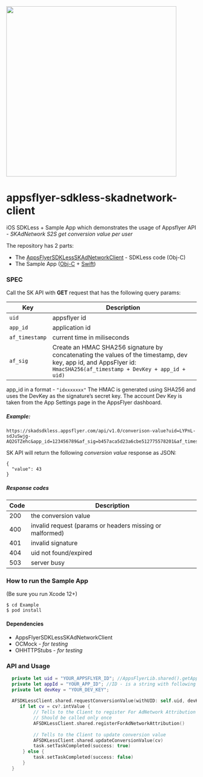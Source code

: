 

<img src="https://www.appsflyer.com/wp-content/uploads/2016/11/logo-1.svg"  width="450">

# appsflyer-sdkless-skadnetwork-client


iOS SDKLess + Sample App which demonstrates the usage of Appsflyer API - *SKAdNetwork S2S get conversion value per user*

The repository has 2 parts:
 - The [AppsFlyerSDKLessSKAdNetworkClient](https://github.com/AppsFlyerSDK/appsflyer-sdkless-skadnetwork-client/tree/main/AppsFlyerSDKLessSKAdNetworkClient/Classes) - SDKLess code (Obj-C)
 - The Sample App ([Obj-C](https://github.com/AppsFlyerSDK/appsflyer-sdkless-skadnetwork-client/tree/main/Example/AppsFlyerSDKLessSKAdNetworkClient) + [Swift](https://github.com/AppsFlyerSDK/appsflyer-sdkless-skadnetwork-client/tree/main/Example/AppsFlyerSDKLessSKAdNetworkClient_Example-Swift))

### SPEC

Call the SK API with **GET** request that has the following query params:

Key    |   Description
---            |   ---
`uid`          |   appsflyer id
`app_id`       |   application id
`af_timestamp` |   current time in miliseconds
`af_sig`       |   Create an HMAC SHA256 signature by concatenating the values of the timestamp, dev key, app id, and AppsFlyer id: `HmacSHA256(af_timestamp + DevKey + app_id + uid)`


app_id in a format - `"idxxxxxxx"`
The HMAC is generated using SHA256 and uses the DevKey as the signature’s secret key. The account Dev Key is taken from the App Settings page in the AppsFlyer dashboard.

##### Example:
```
https://skadsdkless.appsflyer.com/api/v1.0/converison-value?uid=LYPnL-sdJuSwjg-AQ2GTZehc&app_id=123456789&af_sig=b457aca5d23a6cbe512775578201&af_timestamp=1603034622
```
SK API will return the following *conversion value* response as JSON:
```
{
  "value": 43
}
```




##### Response codes

Code    |   Description
---             |   ---
200          |   the conversion value
400          |   invalid request (params or headers missing or malformed)
401            |   invalid signature
404            |   uid not found/expired
503          |   server busy  


### How to run the Sample App

(Be sure you run Xcode 12+)

```
$ cd Example
$ pod install
```

#### Dependencies
- AppsFlyerSDKLessSKAdNetworkClient
- OCMock - *for testing*
- OHHTTPStubs - *for testing*

### API and Usage

```swift
  private let uid = "YOUR_APPSFLYER_ID"; //AppsFlyerLib.shared().getAppsFlyerUID()
  private let appId = "YOUR_APP_ID"; //ID - is a string with following format @"idXXXXXXXX"
  private let devKey = "YOUR_DEV_KEY";
    
  AFSDKLessClient.shared.requestConversionValue(withUID: self.uid, devKey: self.devKey, appID: self.appId) { (cv, error) in
     if let cv = cv?.intValue {
          // Tells to the Client to register For AdNetwork Attribution (iOS 11.3+)
          // Should be called only once
          AFSDKLessClient.shared.registerForAdNetworkAttribution()  
          
          // Tells to the Client to update conversion value 
          AFSDKLessClient.shared.updateConversionValue(cv)        
          task.setTaskCompleted(success: true)
      } else {
          task.setTaskCompleted(success: false)
      }                        
  }
```
